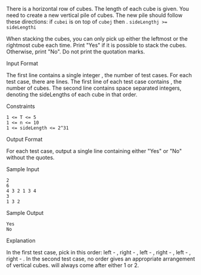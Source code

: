 There is a horizontal row of cubes. The length of each cube is given. You need to create a new vertical pile of cubes.
The new pile should follow these directions: if `cubei` is on top of `cubej` then .
`sideLengthj >= sideLengthi`

When stacking the cubes, you can only pick up either the leftmost or the rightmost cube each time. Print "Yes" if it is
possible to stack the cubes. Otherwise, print "No". Do not print the quotation marks.

Input Format

The first line contains a single integer , the number of test cases. For each test case, there are lines. The first line
of each test case contains , the number of cubes. The second line contains space separated integers, denoting the
sideLengths of each cube in that order.

Constraints

```plain
1 <= T <= 5
1 <= n <= 10
1 <= sideLength <= 2^31
```

Output Format

For each test case, output a single line containing either "Yes" or "No" without the quotes.

Sample Input

```
2
6
4 3 2 1 3 4
3
1 3 2
```

Sample Output

```plain
Yes
No
```

Explanation

In the first test case, pick in this order: left - , right - , left - , right - , left - , right - . In the second test
case, no order gives an appropriate arrangement of vertical cubes. will always come after either 1 or 2.